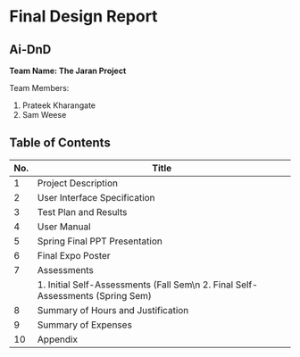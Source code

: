 # Final Design Report
## Ai-DnD
**Team Name: The Jaran Project**

Team Members: 
1. Prateek Kharangate
2. Sam Weese

## Table of Contents

| No.| Title|
|---|-------------|
| 1 | Project Description |
| 2 | User Interface Specification |
| 3 | Test Plan and Results |
| 4 | User Manual |
| 5 | Spring Final PPT Presentation |
| 6 | Final Expo Poster |
| 7 | Assessments |
|   | 1. Initial Self-Assessments (Fall Sem\n 2. Final Self-Assessments (Spring Sem)|
| 8 | Summary of Hours and Justification |
| 9 | Summary of Expenses |
| 10 | Appendix |

